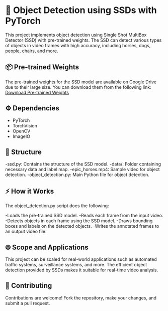 # 🚀 Object Detection using SSDs with PyTorch

This project implements object detection using Single Shot MultiBox Detector (SSD) with pre-trained weights. The SSD can detect various types of objects in video frames with high accuracy, including horses, dogs, people, chairs, and more.

## 📦 Pre-trained Weights

The pre-trained weights for the SSD model are available on Google Drive due to their large size. You can download them from the following link:
[Download Pre-trained Weights](https://drive.google.com/drive/folders/1ZjuU4qKqb7_Z__2YLma6iB3hoanVdY_r?usp=sharing)

## ⚙️ Dependencies

- PyTorch
- TorchVision
- OpenCV
- ImageIO

## 📁 Structure
-ssd.py: Contains the structure of the SSD model.
-data/: Folder containing necessary data and label map.
-epic_horses.mp4: Sample video for object detection.
-object_detection.py: Main Python file for object detection.

## ⚡️ How it Works
The object_detection.py script does the following:

-Loads the pre-trained SSD model.
-Reads each frame from the input video.
-Detects objects in each frame using the SSD model.
-Draws bounding boxes and labels on the detected objects.
-Writes the annotated frames to an output video file.

## 🌐 Scope and Applications
This project can be scaled for real-world applications such as automated traffic systems, surveillance systems, and more.
The efficient object detection provided by SSDs makes it suitable for real-time video analysis.

## 🤝 Contributing
Contributions are welcome! Fork the repository, make your changes, and submit a pull request.

